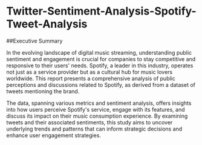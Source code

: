 # Twitter-Sentiment-Analysis-Spotify-Tweet-Analysis

##Executive Summary

In the evolving landscape of digital music streaming, understanding public sentiment and engagement is crucial for companies to stay competitive and responsive to their users' needs. Spotify, a leader in this industry, operates not just as a service provider but as a cultural hub for music lovers worldwide. This report presents a comprehensive analysis of public perceptions and discussions related to Spotify, as derived from a dataset of tweets mentioning the brand.

The data, spanning various metrics and sentiment analysis, offers insights into how users perceive Spotify's service, engage with its features, and discuss its impact on their music consumption experience. By examining tweets and their associated sentiments, this study aims to uncover underlying trends and patterns that can inform strategic decisions and enhance user engagement strategies.
